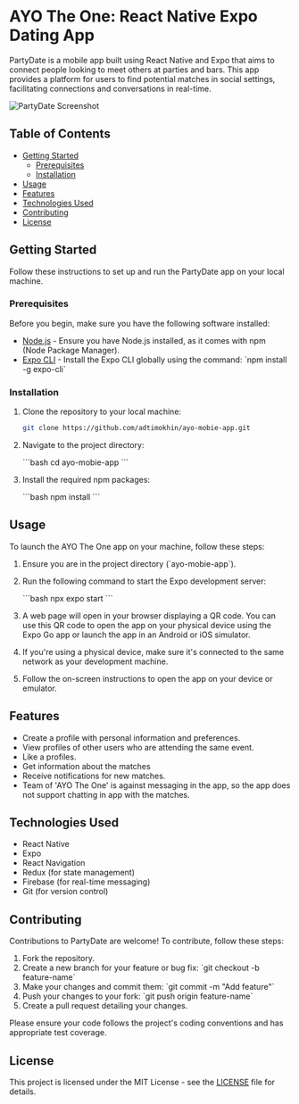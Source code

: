 # AYO The One: React Native Expo Dating App

PartyDate is a mobile app built using React Native and Expo that aims to connect people looking to meet others at parties and bars. This app provides a platform for users to find potential matches in social settings, facilitating connections and conversations in real-time.

![PartyDate Screenshot](https://adtimokhin.github.io/logo/AYO%20README%20PHOTO.jpg)

## Table of Contents

- [Getting Started](#getting-started)
  - [Prerequisites](#prerequisites)
  - [Installation](#installation)
- [Usage](#usage)
- [Features](#features)
- [Technologies Used](#technologies-used)
- [Contributing](#contributing)
- [License](#license)

## Getting Started

Follow these instructions to set up and run the PartyDate app on your local machine.

### Prerequisites

Before you begin, make sure you have the following software installed:

- [Node.js](https://nodejs.org/) - Ensure you have Node.js installed, as it comes with npm (Node Package Manager).
- [Expo CLI](https://docs.expo.dev/workflow/expo-cli/) - Install the Expo CLI globally using the command: \`npm install -g expo-cli\`

### Installation

1. Clone the repository to your local machine:

   ```bash
   git clone https://github.com/adtimokhin/ayo-mobie-app.git
   ```

2. Navigate to the project directory:

   \`\`\`bash
   cd ayo-mobie-app
   \`\`\`

3. Install the required npm packages:

   \`\`\`bash
   npm install
   \`\`\`

## Usage

To launch the AYO The One app on your machine, follow these steps:

1. Ensure you are in the project directory (\`ayo-mobie-app\`).

2. Run the following command to start the Expo development server:

   \`\`\`bash
   npx expo start
   \`\`\`

3. A web page will open in your browser displaying a QR code. You can use this QR code to open the app on your physical device using the Expo Go app or launch the app in an Android or iOS simulator.

4. If you're using a physical device, make sure it's connected to the same network as your development machine.

5. Follow the on-screen instructions to open the app on your device or emulator.

## Features

- Create a profile with personal information and preferences.
- View profiles of other users who are attending the same event.
- Like a profiles.
- Get information about the matches
- Receive notifications for new matches.
- Team of 'AYO The One' is against messaging in the app, so the app does not support chatting in app with the matches.

## Technologies Used

- React Native
- Expo
- React Navigation
- Redux (for state management)
- Firebase (for real-time messaging)
- Git (for version control)

## Contributing

Contributions to PartyDate are welcome! To contribute, follow these steps:

1. Fork the repository.
2. Create a new branch for your feature or bug fix: \`git checkout -b feature-name\`
3. Make your changes and commit them: \`git commit -m "Add feature"\`
4. Push your changes to your fork: \`git push origin feature-name\`
5. Create a pull request detailing your changes.

Please ensure your code follows the project's coding conventions and has appropriate test coverage.

## License

This project is licensed under the MIT License - see the [LICENSE](LICENSE) file for details.
